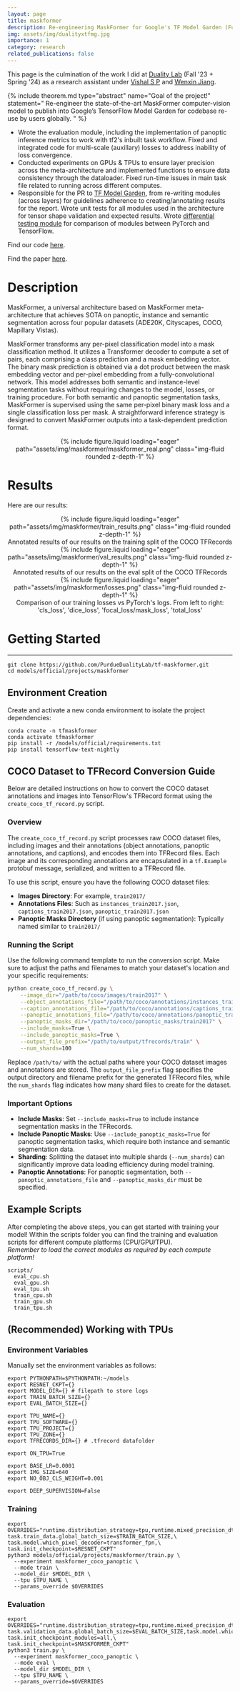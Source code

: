 ```yaml
---
layout: page
title: maskformer
description: Re-engineering MaskFormer for Google's TF Model Garden (Funded) 🚀
img: assets/img/dualityxtfmg.jpg
importance: 1
category: research
related_publications: false 
---
```


This page is the culmination of the work I did at [Duality Lab](https://github.com/PurdueDualityLab/tf-maskformer) (Fall '23 + Spring '24) as a research assistant under [Vishal S P](https://www.linkedin.com/in/vishalsp/) and [Wenxin Jiang](https://wenxin-jiang.github.io/cv/).

{% include theorem.md 
  type="abstract"
  name="Goal of the project!"
  statement="
    Re-engineer the state-of-the-art MaskFormer computer-vision model to publish into Google’s TensorFlow Model Garden for codebase re-use by users globally.
  "
%}



* Wrote the evaluation module, including the implementation of panoptic inference metrics to work with tf2's inbuilt task workflow. Fixed and integrated code for multi-scale (auxillary) losses to address inability of loss convergence. 
* Conducted experiments on GPUs & TPUs to ensure layer precision across the meta-architecture and implemented functions to ensure data consistency through the dataloader. Fixed run-time issues in main task file related to running across different computes. 
* Responsible for the PR to [TF Model Garden](https://github.com/tensorflow/models), from re-writing modules (across layers) for guidelines adherence to creating/annotating results for the report. Wrote unit tests for all modules used in the architecture for tensor shape validation and expected results. Wrote [differential testing module](https://gist.github.com/AkshathRaghav/9f81ea6f997a2972732fb3d955b5b444) for comparison of modules between PyTorch and TensorFlow. 

Find our code [here](https://github.com/PurdueDualityLab/tf-maskformer/tree/PR_Draft/models/official/projects/maskformer).

Find the paper [here]().


# Description

MaskFormer, a universal architecture based on MaskFormer meta-architecture that achieves SOTA on panoptic, instance and semantic segmentation across four popular datasets (ADE20K, Cityscapes, COCO, Mapillary Vistas).

MaskFormer transforms any per-pixel classification model into a mask classification method. It utilizes a Transformer decoder to compute a set of pairs, each comprising a class prediction and a mask embedding vector. The binary mask prediction is obtained via a dot product between the mask embedding vector and per-pixel embedding from a fully-convolutional network. This model addresses both semantic and instance-level segmentation tasks without requiring changes to the model, losses, or training procedure. For both semantic and panoptic segmentation tasks, MaskFormer is supervised using the same per-pixel binary mask loss and a single classification loss per mask. A straightforward inference strategy is designed to convert MaskFormer outputs into a task-dependent prediction format.

<p align="center">
{% include figure.liquid loading="eager" path="assets/img/maskformer/maskformer_real.png" class="img-fluid rounded z-depth-1" %}
</p>



# Results 

Here are our results: 

<div align="center">
{% include figure.liquid loading="eager" path="assets/img/maskformer/train_results.png" class="img-fluid rounded z-depth-1" %}
<div class="caption">
    Annotated results of our results on the training split of the COCO TFRecords
</div>
{% include figure.liquid loading="eager" path="assets/img/maskformer/val_results.png" class="img-fluid rounded z-depth-1" %}
<div class="caption">
    Annotated results of our results on the eval split of the COCO TFRecords
</div>
{% include figure.liquid loading="eager" path="assets/img/maskformer/losses.png" class="img-fluid rounded z-depth-1" %}
<div class="caption">
  Comparison of our training losses vs PyTorch's logs. From left to right: 'cls_loss', 'dice_loss', 'focal_loss/mask_loss', 'total_loss'
</div>
</div>

# Getting Started
---

```
git clone https://github.com/PurdueDualityLab/tf-maskformer.git
cd models/official/projects/maskformer
```

## Environment Creation
Create and activate a new conda environment to isolate the project dependencies:
```
conda create -n tfmaskformer
conda activate tfmaskformer
pip install -r /models/official/requirements.txt
pip install tensorflow-text-nightly
```

## COCO Dataset to TFRecord Conversion Guide

Below are detailed instructions on how to convert the COCO dataset annotations and images into TensorFlow's TFRecord format using the `create_coco_tf_record.py` script. 

### Overview

The `create_coco_tf_record.py` script processes raw COCO dataset files, including images and their annotations (object annotations, panoptic annotations, and captions), and encodes them into TFRecord files. Each image and its corresponding annotations are encapsulated in a `tf.Example` protobuf message, serialized, and written to a TFRecord file.

To use this script, ensure you have the following COCO dataset files:
- **Images Directory**: For example, `train2017/`
- **Annotations Files**: Such as `instances_train2017.json`, `captions_train2017.json`, `panoptic_train2017.json`
- **Panoptic Masks Directory** (if using panoptic segmentation): Typically named similar to `train2017/`

### Running the Script

Use the following command template to run the conversion script. Make sure to adjust the paths and filenames to match your dataset's location and your specific requirements:

```bash
python create_coco_tf_record.py \
    --image_dir="/path/to/coco/images/train2017" \
    --object_annotations_file="/path/to/coco/annotations/instances_train2017.json" \
    --caption_annotations_file="/path/to/coco/annotations/captions_train2017.json" \
    --panoptic_annotations_file="/path/to/coco/annotations/panoptic_train2017.json" \
    --panoptic_masks_dir="/path/to/coco/panoptic_masks/train2017" \
    --include_masks=True \
    --include_panoptic_masks=True \
    --output_file_prefix="/path/to/output/tfrecords/train" \
    --num_shards=100
```

Replace `/path/to/` with the actual paths where your COCO dataset images and annotations are stored. The `output_file_prefix` flag specifies the output directory and filename prefix for the generated TFRecord files, while the `num_shards` flag indicates how many shard files to create for the dataset.

### Important Options

- **Include Masks**: Set `--include_masks=True` to include instance segmentation masks in the TFRecords. 
- **Include Panoptic Masks**: Use `--include_panoptic_masks=True` for panoptic segmentation tasks, which require both instance and semantic segmentation data.
- **Sharding**: Splitting the dataset into multiple shards (`--num_shards`) can significantly improve data loading efficiency during model training.
- **Panoptic Annotations**: For panoptic segmentation, both `--panoptic_annotations_file` and `--panoptic_masks_dir` must be specified.


## Example Scripts 
After completing the above steps, you can get started with training your model! Within the scripts folder you can find the training and evaluation scripts for different compute platforms (CPU/GPU/TPU).  
*Remember to load the correct modules as required by each compute platform!*

```
scripts/
  eval_cpu.sh
  eval_gpu.sh
  eval_tpu.sh
  train_cpu.sh
  train_gpu.sh
  train_tpu.sh
```

## (Recommended) Working with TPUs

### Environment Variables 
Manually set the environment variables as follows:
```
export PYTHONPATH=$PYTHONPATH:~/models
export RESNET_CKPT={}
export MODEL_DIR={} # filepath to store logs
export TRAIN_BATCH_SIZE={}
export EVAL_BATCH_SIZE={}

export TPU_NAME={}
export TPU_SOFTWARE={}
export TPU_PROJECT={}
export TPU_ZONE={}
export TFRECORDS_DIR={} # .tfrecord datafolder

export ON_TPU=True 

export BASE_LR=0.0001
export IMG_SIZE=640
export NO_OBJ_CLS_WEIGHT=0.001

export DEEP_SUPERVISION=False 
```

### Training 
```
export OVERRIDES="runtime.distribution_strategy=tpu,runtime.mixed_precision_dtype=float32,\
task.train_data.global_batch_size=$TRAIN_BATCH_SIZE,\
task.model.which_pixel_decoder=transformer_fpn,\
task.init_checkpoint=$RESNET_CKPT"
python3 models/official/projects/maskformer/train.py \
  --experiment maskformer_coco_panoptic \
  --mode train \
  --model_dir $MODEL_DIR \
  --tpu $TPU_NAME \
  --params_override $OVERRIDES
```

### Evaluation 
```
export OVERRIDES="runtime.distribution_strategy=tpu,runtime.mixed_precision_dtype=float32,\
task.validation_data.global_batch_size=$EVAL_BATCH_SIZE,task.model.which_pixel_decoder=transformer_fpn,\
task.init_checkpoint_modules=all,\
task.init_checkpoint=$MASKFORMER_CKPT"
python3 train.py \
  --experiment maskformer_coco_panoptic \
  --mode eval \
  --model_dir $MODEL_DIR \
  --tpu $TPU_NAME \
  --params_override=$OVERRIDES
```


